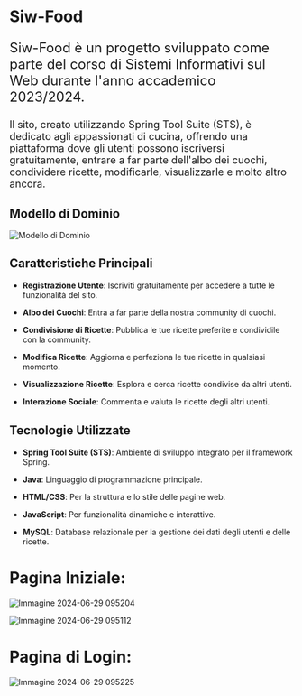 # Siw-Food

<p style="font-size: 24px;">Siw-Food è un progetto sviluppato come parte del corso di Sistemi Informativi sul Web durante l'anno accademico 2023/2024.</p>

<p style="font-size: 18px;">Il sito, creato utilizzando Spring Tool Suite (STS), è dedicato agli appassionati di cucina, offrendo una piattaforma dove gli utenti possono iscriversi gratuitamente, entrare a far parte dell'albo dei cuochi, condividere ricette, modificarle, visualizzarle e molto altro ancora.</p>

## Modello di Dominio

![Modello di Dominio](https://github.com/Ziappo24/siw-food-repo/assets/128827644/a75f00ce-d06d-4402-97f9-61bbbaa8a62d)

## Caratteristiche Principali

<p style="font-size: 18px;">
  
- <strong>Registrazione Utente</strong>: Iscriviti gratuitamente per accedere a tutte le funzionalità del sito.
  
- <strong>Albo dei Cuochi</strong>: Entra a far parte della nostra community di cuochi.
  
- <strong>Condivisione di Ricette</strong>: Pubblica le tue ricette preferite e condividile con la community.
  
- <strong>Modifica Ricette</strong>: Aggiorna e perfeziona le tue ricette in qualsiasi momento.
  
- <strong>Visualizzazione Ricette</strong>: Esplora e cerca ricette condivise da altri utenti.
  
- <strong>Interazione Sociale</strong>: Commenta e valuta le ricette degli altri utenti.
  
</p>

## Tecnologie Utilizzate

<p style="font-size: 18px;">
  
- <strong>Spring Tool Suite (STS)</strong>: Ambiente di sviluppo integrato per il framework Spring.
  
- <strong>Java</strong>: Linguaggio di programmazione principale.
  
- <strong>HTML/CSS</strong>: Per la struttura e lo stile delle pagine web.
  
- <strong>JavaScript</strong>: Per funzionalità dinamiche e interattive.
  
- <strong>MySQL</strong>: Database relazionale per la gestione dei dati degli utenti e delle ricette.
</p>

# Pagina Iniziale:

![Immagine 2024-06-29 095204](https://github.com/Ziappo24/siw-food-repo/assets/128827644/bf0714a1-9031-4a43-8198-31477ac600ae)

![Immagine 2024-06-29 095112](https://github.com/Ziappo24/siw-food-repo/assets/128827644/fee24f78-0dfd-4e5f-8834-0415645a16d8)

# Pagina di Login:
![Immagine 2024-06-29 095225](https://github.com/Ziappo24/siw-food-repo/assets/128827644/02616e91-1ec7-456e-ae6f-4ad0c96807f0)


